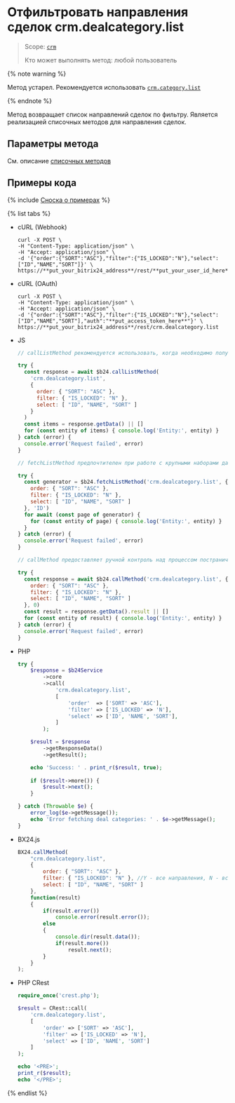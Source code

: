 # Отфильтровать направления сделок crm.dealcategory.list

> Scope: [`crm`](../../../scopes/permissions.md)
>
> Кто может выполнять метод: любой пользователь

{% note warning %}

Метод устарел. Рекомендуется использовать  [`crm.category.list`](../../universal/category/crm-category-list.md)

{% endnote %}

Метод возвращает список направлений сделок по фильтру. Является реализацией списочных методов для направления сделок.

## Параметры метода

Cм. описание [списочных методов](../../../../settings/how-to-call-rest-api/list-methods-pecularities.md)

## Примеры кода

{% include [Сноска о примерах](../../../../_includes/examples.md) %}

{% list tabs %}

- cURL (Webhook)

    ```http
    curl -X POST \
    -H "Content-Type: application/json" \
    -H "Accept: application/json" \
    -d '{"order":{"SORT":"ASC"},"filter":{"IS_LOCKED":"N"},"select":["ID","NAME","SORT"]}' \
    https://**put_your_bitrix24_address**/rest/**put_your_user_id_here**/**put_your_webhook_here**/crm.dealcategory.list
    ```

- cURL (OAuth)

    ```http
    curl -X POST \
    -H "Content-Type: application/json" \
    -H "Accept: application/json" \
    -d '{"order":{"SORT":"ASC"},"filter":{"IS_LOCKED":"N"},"select":["ID","NAME","SORT"],"auth":"**put_access_token_here**"}' \
    https://**put_your_bitrix24_address**/rest/crm.dealcategory.list
    ```

- JS


    ```js
    // callListMethod рекомендуется использовать, когда необходимо получить весь набор списочных данных и объём записей относительно невелик (до примерно 1000 элементов). Метод загружает все данные сразу, что может привести к высокой нагрузке на память при работе с большими объемами.
    
    try {
      const response = await $b24.callListMethod(
        'crm.dealcategory.list',
        {
          order: { "SORT": "ASC" },
          filter: { "IS_LOCKED": "N" },
          select: [ "ID", "NAME", "SORT" ]
        }
      )
      const items = response.getData() || []
      for (const entity of items) { console.log('Entity:', entity) }
    } catch (error) {
      console.error('Request failed', error)
    }
    
    // fetchListMethod предпочтителен при работе с крупными наборами данных. Метод реализует итеративную выборку с использованием генератора, что позволяет обрабатывать данные по частям и эффективно использовать память.
    
    try {
      const generator = $b24.fetchListMethod('crm.dealcategory.list', {
        order: { "SORT": "ASC" },
        filter: { "IS_LOCKED": "N" },
        select: [ "ID", "NAME", "SORT" ]
      }, 'ID')
      for await (const page of generator) {
        for (const entity of page) { console.log('Entity:', entity) }
      }
    } catch (error) {
      console.error('Request failed', error)
    }
    
    // callMethod предоставляет ручной контроль над процессом постраничного получения данных через параметр start. Подходит для сценариев, где требуется точное управление пакетами запросов. Однако при больших объемах данных может быть менее эффективным по сравнению с fetchListMethod.
    
    try {
      const response = await $b24.callMethod('crm.dealcategory.list', {
        order: { "SORT": "ASC" },
        filter: { "IS_LOCKED": "N" },
        select: [ "ID", "NAME", "SORT" ]
      }, 0)
      const result = response.getData().result || []
      for (const entity of result) { console.log('Entity:', entity) }
    } catch (error) {
      console.error('Request failed', error)
    }
    ```

- PHP


    ```php
    try {
        $response = $b24Service
            ->core
            ->call(
                'crm.dealcategory.list',
                [
                    'order'  => ['SORT' => 'ASC'],
                    'filter' => ['IS_LOCKED' => 'N'],
                    'select' => ['ID', 'NAME', 'SORT'],
                ]
            );
    
        $result = $response
            ->getResponseData()
            ->getResult();
    
        echo 'Success: ' . print_r($result, true);
        
        if ($result->more()) {
            $result->next();
        }
    
    } catch (Throwable $e) {
        error_log($e->getMessage());
        echo 'Error fetching deal categories: ' . $e->getMessage();
    }
    ```

- BX24.js

    ```js
    BX24.callMethod(
        "crm.dealcategory.list",
        {
            order: { "SORT": "ASC" },
            filter: { "IS_LOCKED": "N" }, //Y - все направления, N - все направления кроме удаленных. Удаленные направления не удаляются с базы навсегда а только блокируются.
            select: [ "ID", "NAME", "SORT" ]
        },
        function(result)
        {
            if(result.error())
                console.error(result.error());
            else
            {
                console.dir(result.data());            
                if(result.more())
                    result.next();                        
            }
        }
    );
    ```

- PHP CRest

    ```php
    require_once('crest.php');

    $result = CRest::call(
        'crm.dealcategory.list',
        [
            'order' => ['SORT' => 'ASC'],
            'filter' => ['IS_LOCKED' => 'N'],
            'select' => ['ID', 'NAME', 'SORT']
        ]
    );

    echo '<PRE>';
    print_r($result);
    echo '</PRE>';
    ```

{% endlist %}